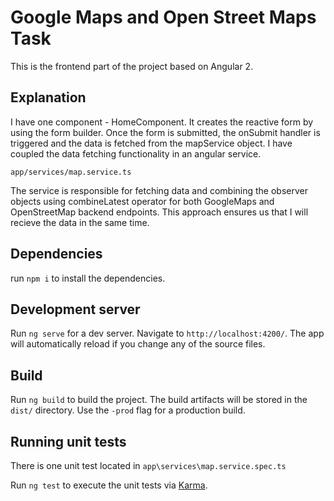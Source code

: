 # Google Maps and Open Street Maps Task

This is the frontend part of the project based on Angular 2.

## Explanation
I have one component - HomeComponent. It creates the reactive form by using the form builder. Once the form is submitted, the onSubmit handler is triggered and the data is fetched from the mapService object.
I have coupled the data fetching functionality in an angular service. 

`app/services/map.service.ts`

The service is responsible for fetching data and combining the observer objects using combineLatest operator for both GoogleMaps and OpenStreetMap backend endpoints.
This approach ensures us that I will recieve the data in the same time.
## Dependencies

run `npm i` to install the dependencies.

## Development server
Run `ng serve` for a dev server. Navigate to `http://localhost:4200/`. The app will automatically reload if you change any of the source files.

## Build

Run `ng build` to build the project. The build artifacts will be stored in the `dist/` directory. Use the `-prod` flag for a production build.

## Running unit tests
There is one unit test located in `app\services\map.service.spec.ts`

Run `ng test` to execute the unit tests via [Karma](https://karma-runner.github.io).

